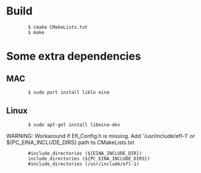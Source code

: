 
# Build

            $ cmake CMakeLists.txt
            $ make
            
# Some extra dependencies
 
## MAC
            $ sudo port install liblo eina
            
## Linux

            $ sudo apt-get install libeina-dev

WARNING: Workaround if Efl_Config.h is missing. Add '/usr/include/efl-1' or ${PC_EINA_INCLUDE_DIRS} path to CMakeLists.txt

            #include_directories (${EINA_INCLUDE_DIR})
            include_directories (${PC_EINA_INCLUDE_DIRS})
            #include_directories (/usr/include/efl-1)
